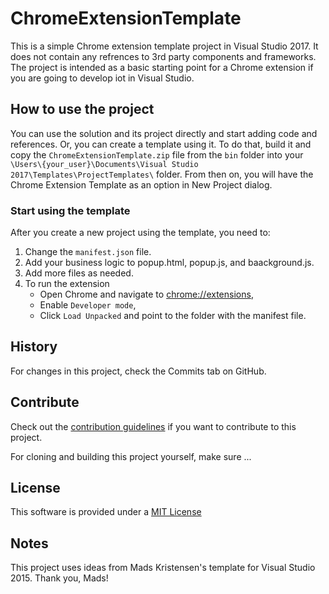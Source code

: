 # ChromeExtensionTemplate

This is a simple Chrome extension template project in Visual Studio 2017.
It does not contain any refrences to 3rd party components and frameworks.
The project is intended as a basic starting point for a Chrome extension
if you are going to develop iot in Visual Studio.

## How to use the project

You can use the solution and its project directly and start adding code and references.
Or, you can create a template using it. To do that, build it and copy the 
`ChromeExtensionTemplate.zip` file from the `bin` folder into your 
`\Users\{your_user}\Documents\Visual Studio 2017\Templates\ProjectTemplates\` folder. 
From then on, you will have the Chrome Extension Template as an option in 
New Project dialog.

### Start using the template

After you create a new project using the template, you need to:
1. Change the `manifest.json` file.
2. Add your business logic to popup.html, popup.js, and baackground.js.
3. Add more files as needed.
4. To run the extension
    - Open Chrome and navigate to [chrome://extensions](chrome://extensions),
    - Enable `Developer mode`,
    - Click `Load Unpacked` and point to the folder with the manifest file.

## History

For changes in this project, check the Commits tab on GitHub.

## Contribute
Check out the [contribution guidelines](CONTRIBUTING.md)
if you want to contribute to this project.

For cloning and building this project yourself, make sure ...

## License
This software is provided under a [MIT License](LICENSE.md)

## Notes

This project uses ideas from Mads Kristensen's template for Visual Studio 2015.
Thank you, Mads!
